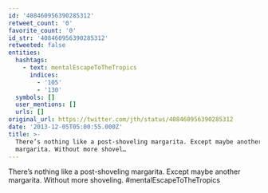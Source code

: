 ```yaml
---
id: '408460956390285312'
retweet_count: '0'
favorite_count: '0'
id_str: '408460956390285312'
retweeted: false
entities:
  hashtags:
    - text: mentalEscapeToTheTropics
      indices:
        - '105'
        - '130'
  symbols: []
  user_mentions: []
  urls: []
original_url: https://twitter.com/jth/status/408460956390285312
date: '2013-12-05T05:00:55.000Z'
title: >-
  There’s nothing like a post-shoveling margarita. Except maybe another
  margarita. Without more shovel…
---
```


There’s nothing like a post-shoveling margarita. Except maybe another margarita. Without more shoveling. #mentalEscapeToTheTropics